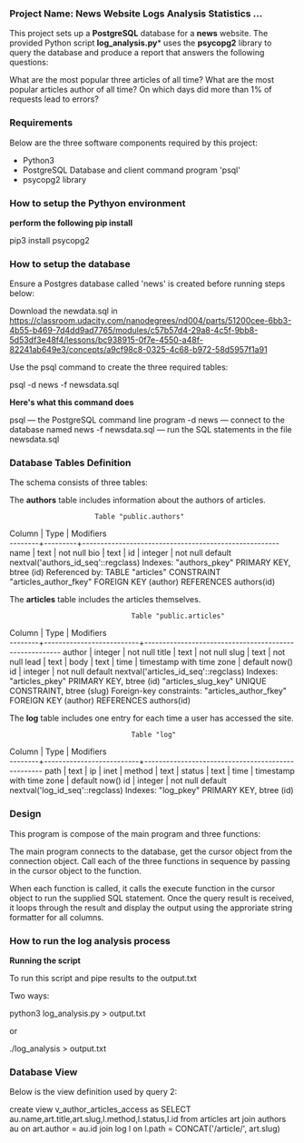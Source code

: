 
### Project Name: News Website Logs Analysis Statistics ...
This project sets up a **PostgreSQL** database for a **news** website.
The provided Python script **log_analysis.py*** uses the **psycopg2** library to query 
the database and produce a report that answers the following questions:

What are the most popular three articles of all time?
What are the most popular articles author of all time?
On which days did more than 1% of requests lead to errors?

### Requirements

Below are the three software components required by this project:

- Python3
- PostgreSQL Database and client command program 'psql'
- psycopg2 library

### How to setup the Pythyon environment

**perform the following pip install**

pip3 install psycopg2

### How to setup the database

Ensure a Postgres database called 'news' is created before running steps below:

Download the newdata.sql in 
https://classroom.udacity.com/nanodegrees/nd004/parts/51200cee-6bb3-4b55-b469-7d4dd9ad7765/modules/c57b57d4-29a8-4c5f-9bb8-5d53df3e48f4/lessons/bc938915-0f7e-4550-a48f-82241ab649e3/concepts/a9cf98c8-0325-4c68-b972-58d5957f1a91

Use the psql command to create the three required tables:

psql -d news -f newsdata.sql

**Here's what this command does**

psql — the PostgreSQL command line program
-d news — connect to the database named news 
-f newsdata.sql — run the SQL statements in the file newsdata.sql



### Database Tables Definition

The schema consists of three tables:

The **authors** table includes information about the authors of articles.

                         Table "public.authors"
 Column |  Type   |                      Modifiers                       
--------+---------+------------------------------------------------------
 name   | text    | not null
 bio    | text    | 
 id     | integer | not null default nextval('authors_id_seq'::regclass)
Indexes:
    "authors_pkey" PRIMARY KEY, btree (id)
Referenced by:
    TABLE "articles" CONSTRAINT "articles_author_fkey" FOREIGN KEY (author) REFERENCES authors(id)




The **articles** table includes the articles themselves.

                                  Table "public.articles"
 Column |           Type           |                       Modifiers                       
--------+--------------------------+-------------------------------------------------------
 author | integer                  | not null
 title  | text                     | not null
 slug   | text                     | not null
 lead   | text                     | 
 body   | text                     | 
 time   | timestamp with time zone | default now()
 id     | integer                  | not null default nextval('articles_id_seq'::regclass)
Indexes:
    "articles_pkey" PRIMARY KEY, btree (id)
    "articles_slug_key" UNIQUE CONSTRAINT, btree (slug)
Foreign-key constraints:
    "articles_author_fkey" FOREIGN KEY (author) REFERENCES authors(id)

The **log** table includes one entry for each time a user has accessed the site.


                                  Table "log"
 Column |           Type           |                    Modifiers                     
--------+--------------------------+--------------------------------------------------
 path   | text                     | 
 ip     | inet                     | 
 method | text                     | 
 status | text                     | 
 time   | timestamp with time zone | default now()
 id     | integer                  | not null default nextval('log_id_seq'::regclass)
Indexes:
    "log_pkey" PRIMARY KEY, btree (id)



### Design

This program is compose of the main program and three functions:

The main program connects to the database, get the cursor object from the connection object.  Call each of the three functions in sequence by passing in the cursor object to the function.

When each function is called, it calls the execute function in the cursor object to run the supplied SQL statement.  Once the query result is received, it loops through the result and display the output using the approriate string formatter for all columns.



### How to run the log analysis process

**Running the script**

To run this script and pipe results to the output.txt

Two ways:

python3 log_analysis.py > output.txt

or 

./log_analysis > output.txt



### Database View


Below is the view definition used by query 2:

create view v_author_articles_access as 
SELECT au.name,art.title,art.slug,l.method,l.status,l.id
from articles art join authors au on art.author = au.id
join log l on l.path = CONCAT('/article/', art.slug) 
 